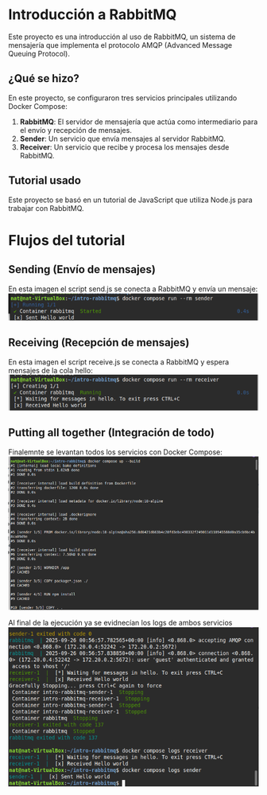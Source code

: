 # Introducción a RabbitMQ

Este proyecto es una introducción al uso de RabbitMQ, un sistema de mensajería que implementa el protocolo AMQP (Advanced Message Queuing Protocol).

## ¿Qué se hizo?

En este proyecto, se configuraron tres servicios principales utilizando Docker Compose:

1. **RabbitMQ**: El servidor de mensajería que actúa como intermediario para el envío y recepción de mensajes.
2. **Sender**: Un servicio que envía mensajes al servidor RabbitMQ.
3. **Receiver**: Un servicio que recibe y procesa los mensajes desde RabbitMQ.

## Tutorial usado

Este proyecto se basó en un tutorial de JavaScript que utiliza Node.js para trabajar con RabbitMQ.

# Flujos del tutorial

## Sending (Envío de mensajes)

En esta imagen el script send.js se conecta a RabbitMQ y envía un mensaje:
![alt text](resources/run-sender.png)

## Receiving (Recepción de mensajes)

En esta imagen el script receive.js se conecta a RabbitMQ y espera mensajes de la cola hello:
![alt text](resources/run-receiver.png)

## Putting all together (Integración de todo)

Finalemnte se levantan todos los servicios con Docker Compose:
![alt text](resources/docker-compose.png)

Al final de la ejecución ya se evidnecían los logs de ambos servicios
![alt text](resources/evidence-MessageSent.png)
